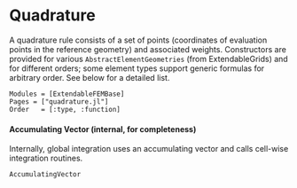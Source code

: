 # Quadrature

A quadrature rule consists of a set of points (coordinates of evaluation points in the reference geometry) and associated weights. Constructors are provided for various `AbstractElementGeometries` (from ExtendableGrids) and for different orders; some element types support generic formulas for arbitrary order. See below for a detailed list.

```@autodocs
Modules = [ExtendableFEMBase]
Pages = ["quadrature.jl"]
Order   = [:type, :function]
```

#### Accumulating Vector (internal, for completeness)

Internally, global integration uses an accumulating vector and calls cell-wise integration routines.

```@docs
AccumulatingVector
```
